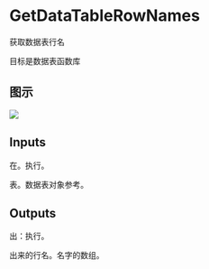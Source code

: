 # GetDataTableRowNames

获取数据表行名

目标是数据表函数库

## 图示

![]($-20221218-18410679.png)

## Inputs

在。执行。

表。数据表对象参考。  

## Outputs

出：执行。

出来的行名。名字的数组。
